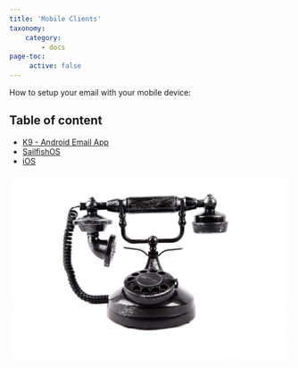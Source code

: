 ```yaml
---
title: 'Mobile Clients'
taxonomy:
    category:
        - docs
page-toc:
     active: false
---
```


How to setup your email with your mobile device:

## Table of content
 - [K9 - Android Email App](androidk9)
 - [SailfishOS](sailfishos)
 - [iOS](ios)

![](mobile.jpg)
